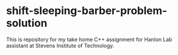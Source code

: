 # shift-sleeping-barber-problem-solution
This is repository for my take home C++ assignment for Hanlon Lab assistant at Stevens Institute of Technology.
